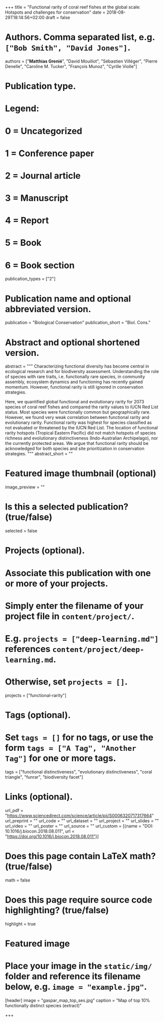 +++
title = "Functional rarity of coral reef fishes at the global scale: Hotspots and challenges for conservation"
date = 2018-08-29T18:14:56+02:00
draft = false

# Authors. Comma separated list, e.g. `["Bob Smith", "David Jones"]`.
authors = ["**Matthias Grenié**", "David Mouillot", "Sébastien Villéger", "Pierre Denelle", "Caroline M. Tucker", "François Munoz", "Cyrille Violle"]

# Publication type.
# Legend:
# 0 = Uncategorized
# 1 = Conference paper
# 2 = Journal article
# 3 = Manuscript
# 4 = Report
# 5 = Book
# 6 = Book section
publication_types = ["2"]

# Publication name and optional abbreviated version.
publication = "Biological Conservation"
publication_short = "Biol. Cons."

# Abstract and optional shortened version.
abstract = """
Characterizing functional diversity has become central in ecological research and for biodiversity assessment. Understanding the role of species with rare traits, i.e. functionally rare species, in community assembly, ecosystem dynamics and functioning has recently gained momentum. However, functional rarity is still ignored in conservation strategies.

Here, we quantified global functional and evolutionary rarity for 2073 species of coral reef fishes and compared the rarity values to IUCN Red List status. Most species were functionally common but geographically rare. However, we found very weak correlation between functional rarity and evolutionary rarity. Functional rarity was highest for species classified as not evaluated or threatened by the IUCN Red List. The location of functional rarity hotspots (Tropical Eastern Pacific) did not match hotspots of species richness and evolutionary distinctiveness (Indo-Australian Archipelago), nor the currently protected areas. We argue that functional rarity should be acknowledged for both species and site prioritization in conservation strategies.
"""
abstract_short = ""

# Featured image thumbnail (optional)
image_preview = ""

# Is this a selected publication? (true/false)
selected = false

# Projects (optional).
#   Associate this publication with one or more of your projects.
#   Simply enter the filename of your project file in `content/project/`.
#   E.g. `projects = ["deep-learning.md"]` references `content/project/deep-learning.md`.
#   Otherwise, set `projects = []`.
projects = ["functional-rarity"]

# Tags (optional).
#   Set `tags = []` for no tags, or use the form `tags = ["A Tag", "Another Tag"]` for one or more tags.
tags = ["functional distinctiveness", "evolutionary distinctiveness", "coral triangle", "funrar", "biodiversity facet"]

# Links (optional).
url_pdf = "https://www.sciencedirect.com/science/article/pii/S0006320717317664"
url_preprint = ""
url_code = ""
url_dataset = ""
url_project = ""
url_slides = ""
url_video = ""
url_poster = ""
url_source = ""
url_custom = [{name = "DOI: 10.1016/j.biocon.2018.08.011", url  = "https://doi.org/10.1016/j.biocon.2018.08.011"}]

# Does this page contain LaTeX math? (true/false)
math = false

# Does this page require source code highlighting? (true/false)
highlight = true

# Featured image
# Place your image in the `static/img/` folder and reference its filename below, e.g. `image = "example.jpg"`.
[header]
image = "gaspar_map_top_ses.jpg"
caption = "Map of top 10% functionally distinct species (extract)"

+++
